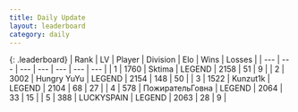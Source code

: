 ```yaml
---
title: Daily Update
layout: leaderboard
category: daily
---
```


{: .leaderboard}
| Rank | LV | Player | Division | Elo | Wins | Losses |
| --- | --- | --- | --- | --- | --- | --- |
| <span data-change="1">1</span> | 1760 | <span title="ID: 353063">Sktima</span> | LEGEND | <span data-change="28">2158</span> | <span data-change="8">51</span> | <span data-change="1">9</span> |
| <span data-change="-1">2</span> | 3002 | <span title="ID: 164871">Hungry YuYu</span> | LEGEND | <span data-change="15">2154</span> | <span data-change="34">148</span> | <span data-change="10">50</span> |
| <span data-change="0">3</span> | 1522 | <span title="ID: 392407">Kunzut1k</span> | LEGEND | <span data-change="22">2104</span> | <span data-change="9">68</span> | <span data-change="3">27</span> |
| <span data-change="0">4</span> | 578 | <span title="ID: 402846">ПожирательГовна</span> | LEGEND | <span data-change="0">2064</span> | <span data-change="0">33</span> | <span data-change="0">15</span> |
| <span data-change="17">5</span> | 388 | <span title="ID: 623829">LUCKYSPAIN</span> | LEGEND | <span data-change="68">2063</span> | <span data-change="10">28</span> | <span data-change="2">9</span> |
